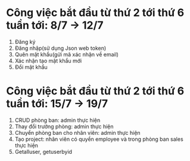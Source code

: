 # Công việc bắt đầu từ thứ 2 tới thứ 6 tuần tới: 8/7 -> 12/7

1. Đăng ký
2. Đăng nhập(sử dụng Json web token)
3. Quên mật khẩu(gửi mã xác nhận về email)
4. Xác nhận tạo mật khẩu mới
5. Đổi mật khẩu

# Công việc bắt đầu từ thứ 2 tới thứ 6 tuần tới: 15/7 -> 19/7
1. CRUD phòng ban: admin thực hiện
2. Thay đổi trưởng phòng: admin thực hiện
3. Chuyển phòng ban cho nhân viên: admin thực hiện
4. Tạo project: nhân viên có quyền employee và trong phòng ban sales thực hiện
5. Getalluser, getuserbyid
